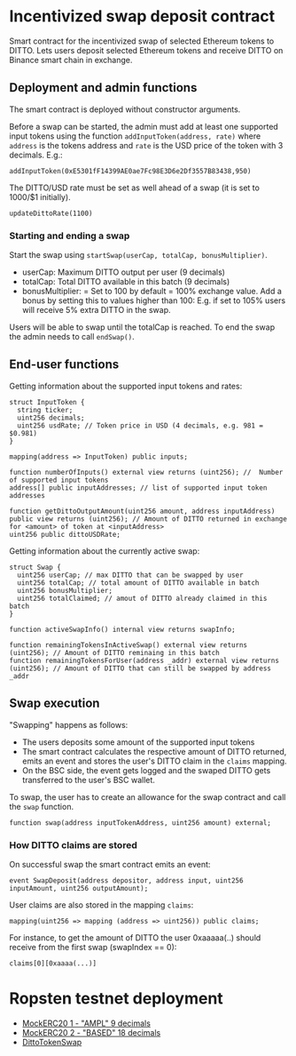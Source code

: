 # Incentivized swap deposit contract

Smart contract for the incentivized swap of selected Ethereum tokens to DITTO. Lets users deposit selected Ethereum tokens and receive DITTO on Binance smart chain in exchange.

## Deployment and admin functions

The smart contract is deployed without constructor arguments.

Before a swap can be started, the admin must add at least one supported input tokens using the function `addInputToken(address, rate)` where `address` is the tokens address and `rate` is the USD price of the token with 3 decimals. E.g.:

```
addInputToken(0xE5301fF14399AE0ae7Fc98E3D6e2Df3557B83438,950)
```

The DITTO/USD rate must be set as well ahead of a swap (it is set to 1000/$1 initially).

```
updateDittoRate(1100)

```

### Starting and ending a swap

Start the swap using `startSwap(userCap, totalCap, bonusMultiplier)`.

- userCap: Maximum DITTO output per user (9 decimals)
- totalCap: Total DITTO available in this batch (9 decimals)
- bonusMultiplier: = Set to 100 by default = 100% exchange value. Add a bonus by setting this to values higher than 100: E.g. if set to 105% users will receive 5% extra DITTO in the swap.

Users will be able to swap until the totalCap is reached. To end the swap the admin needs to call `endSwap()`.

## End-user functions

Getting information about the supported input tokens and rates:

```
struct InputToken {
  string ticker;
  uint256 decimals;
  uint256 usdRate; // Token price in USD (4 decimals, e.g. 981 = $0.981)
}
    
mapping(address => InputToken) public inputs;
 
function numberOfInputs() external view returns (uint256); //  Number of supported input tokens
address[] public inputAddresses; // list of supported input token addresses

function getDittoOutputAmount(uint256 amount, address inputAddress) public view returns (uint256); // Amount of DITTO returned in exchange for <amount> of token at <inputAddress>
uint256 public dittoUSDRate;

```

Getting information about the currently active swap:

```
struct Swap {
  uint256 userCap; // max DITTO that can be swapped by user
  uint256 totalCap; // total amount of DITTO available in batch
  uint256 bonusMultiplier;
  uint256 totalClaimed; // amout of DITTO already claimed in this batch
}

function activeSwapInfo() internal view returns swapInfo;

function remainingTokensInActiveSwap() external view returns (uint256); // Amount of DITTO reminaing in this batch
function remainingTokensForUser(address _addr) external view returns (uint256); // Amount of DITTO that can still be swapped by address _addr
```

## Swap execution

"Swapping" happens as follows:

- The users deposits some amount of the supported input tokens
- The smart contract calculates the respective amount of DITTO returned, emits an event and stores the user's DITTO claim in the `claims` mapping.
- On the BSC side, the event gets logged and the swaped DITTO gets transferred to the user's BSC wallet.

To swap, the user has to create an allowance for the swap contract and call the `swap` function.

```
function swap(address inputTokenAddress, uint256 amount) external; 
```

### How DITTO claims are stored

On successful swap the smart contract emits an event:

```
event SwapDeposit(address depositor, address input, uint256 inputAmount, uint256 outputAmount);
```

User claims are also stored in the mapping `claims`:

```
mapping(uint256 => mapping (address => uint256)) public claims;
```

For instance, to get the amount of DITTO the user 0xaaaaa(..) should receive from the first swap (swapIndex == 0):

```
claims[0][0xaaaa(...)]
```

# Ropsten testnet deployment

- [MockERC20 1 - "AMPL" 9 decimals](0xE5301fF14399AE0ae7Fc98E3D6e2Df3557B83438)
- [MockERC20 2 - "BASED" 18 decimals](0xED8cB605B4172ED9c1223e3242D1310698d26afE)
- [DittoTokenSwap](0xFDaCD496EfFB198C81Fb5E74F156e889f4ecCF91) 

